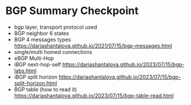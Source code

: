 # BGP Summary Checkpoint
* bgp layer, transport protocol used
* BGP neighbor 6 states
* BGP 4 messages types <https://dariashantalova.github.io/2021/07/15/bgp-messages.html>
* single/multi homed connections
* eBGP Multi-Hop
* iBGP next-hop-self <https://dariashantalova.github.io/2023/07/15/bgp-labs.html>
* iBGP split horizon <https://dariashantalova.github.io/2023/07/15/bgp-split-horizon.html>
* BGP table (how to read it) <https://dariashantalova.github.io/2023/07/15/bgp-table-read.html>
  
